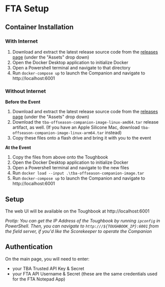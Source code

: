 # FTA Setup

## Container Installation

### With Internet

 1. Download and extract the latest release source code from the [releases page](https://github.com/the-blue-alliance/fms-companion-dist/releases) (under the "Assets" drop down)
 2. Open the Docker Desktop application to initialize Docker
 3. Open a Powershell terminal and navigate to that directory
 4. Run `docker-compose up` to launch the Companion and navigate to http://localhost:6001

### Without Internet

**Before the Event**
 1. Download and extract the latest release source code from the [releases page](https://github.com/the-blue-alliance/fms-companion-dist/releases) (under the "Assets" drop down)
 2. Download the `tba-offseason-companion-image-linux-amd64.tar` release artifact, as well. (If you have an Apple Silicone Mac, download  `tba-offseason-companion-image-linux-arm64.tar` instead)
 3. Copy these files onto a flash drive and bring it with you to the event

**At the Event**
 1. Copy the files from above onto the Toughbook
 2. Open the Docker Desktop application to initialize Docker
 3. Open a Powershell terminal and navigate to the new files
 4. Run `docker load --input .\tba-offseason-companion-image.tar`
 5. Run `docker-compose up` to launch the Companion and navigate to http://localhost:6001

## Setup

The web UI will be available on the Toughbook at http://localhost:6001

*Protip: You can get the IP Address of the Toughbook by running `ipconfig` in PowerShell. Then, you can navigate to `http:///${TOUGHBOOK_IP}:6001` from the field server, if you'd like the Scorekeeper to operate the Companion*

## Authentication

On the main page, you will need to enter:
 - your TBA Trusted API Key & Secret
 - your FTA API Username & Secret (these are the same credentials used for the FTA Notepad App)

